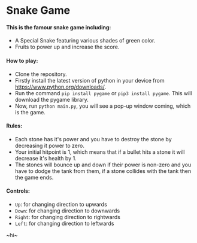 # Snake Game
#### This is the famour snake game including:
* A Special Snake featuring various shades of green color.
* Fruits to power up and increase the score.

#### How to play:
* Clone the repository.
* Firstly install the latest version of python in your device from https://www.python.org/downloads/.
* Run the command `pip install pygame` or `pip3 install pygame`. This will download the pygame library. 
* Now, run `python main.py`, you will see a pop-up window coming, which is the game.

#### Rules:
* Each stone has it's power and you have to destroy the stone by decreasing it power to zero.
* Your initial hitpoint is 1, which means that if a bullet hits a stone it will decrease it's health by 1.
* The stones will bounce up and down if their power is non-zero and you have to dodge the tank from them, if a stone collides with the tank then the game ends.

#### Controls:
* `Up`: for changing direction to upwards
* `Down`: for changing direction to downwards
* `Right`: for changing direction to rightwards
* `Left`: for changing direction to leftwards

~hi~
